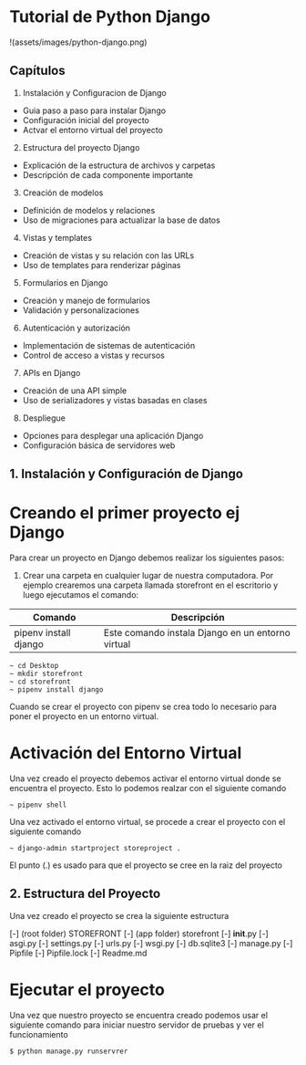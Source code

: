 # Tutorial de Python Django

!(assets/images/python-django.png)

## Capítulos

1. Instalación y Configuracion de Django

- Guia paso a paso para instalar Django
- Configuración inicial del proyecto
- Actvar el entorno virtual del proyecto

2. Estructura del proyecto Django

- Explicación de la estructura de archivos y carpetas
- Descripción de cada componente importante

3. Creación de modelos

- Definición de modelos y relaciones
- Uso de migraciones para actualizar la base de datos

4. Vistas y templates

- Creación de vistas y su relación con las URLs
- Uso de templates para renderizar páginas

5. Formularios en Django

- Creación y manejo de formularios
- Validación y personalizaciones

6. Autenticación y autorización

- Implementación de sistemas de autenticación
- Control de acceso a vistas y recursos

7. APIs en Django

- Creación de una API simple
- Uso de serializadores y vistas basadas en clases

8. Despliegue

- Opciones para desplegar una aplicación Django
- Configuración básica de servidores web

## 1. Instalación y Configuración de Django

# Creando el primer proyecto ej Django

Para crear un proyecto en Django debemos realizar los siguientes pasos:

1. Crear una carpeta en cualquier lugar de nuestra computadora. Por ejemplo
   crearemos una carpeta llamada storefront en el escritorio y luego ejecutamos
   el comando:

| Comando               | Descripción                                       |
| --------------------- | ------------------------------------------------- |
| pipenv install django | Este comando instala Django en un entorno virtual |

```
~ cd Desktop
~ mkdir storefront
~ cd storefront
~ pipenv install django
```

Cuando se crear el proyecto con pipenv se crea todo lo necesario para poner el
proyecto en un entorno virtual.

# Activación del Entorno Virtual

Una vez creado el proyecto debemos activar el entorno virtual donde se encuentra
el proyecto. Esto lo podemos realzar con el siguiente comando

```
~ pipenv shell
```

Una vez activado el entorno virtual, se procede a crear el proyecto con el
siguiente comando

```
~ django-admin startproject storeproject .
```

El punto (.) es usado para que el proyecto se cree en la raiz del proyecto

## 2. Estructura del Proyecto

Una vez creado el proyecto se crea la siguiente estructura

[-] (root folder) STOREFRONT
[-] (app folder) storefront
[-] **init**.py
[-] asgi.py
[-] settings.py
[-] urls.py
[-] wsgi.py
[-] db.sqlite3
[-] manage.py
[-] Pipfile
[-] Pipfile.lock
[-] Readme.md

# Ejecutar el proyecto

Una vez que nuestro proyecto se encuentra creado podemos usar el siguiente
comando para iniciar nuestro servidor de pruebas y ver el funcionamiento

```
$ python manage.py runservrer
```
